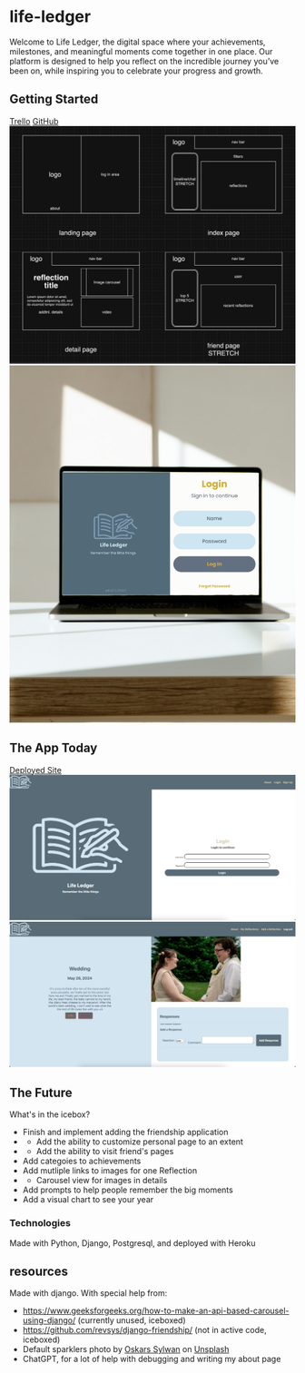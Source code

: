 # life-ledger
Welcome to Life Ledger, the digital space where your achievements, milestones, and meaningful moments come together in one place. Our platform is designed to help you reflect on the incredible journey you’ve been on, while inspiring you to celebrate your progress and growth.

## Getting Started
<a href='https://trello.com/b/BpT8DZR4/life-ledger'>Trello</a>
<a href='https://github.com/sara-searson/life-ledger'>GitHub</a>
<img src='/main_app/static/images/wireframe web.png' alt='wireframes of main desktop views'>
<img src='/main_app/static/images/desktop-home-MU.png' alt='mock up of home page on desktop'>


## The App Today
<a href='https://dashboard.heroku.com/apps/lifeledger'>Deployed Site</a>
<img src='/main_app/static/images/desktop-home-SS.png' alt='screenshot of home page on desktop'>
<img src='/main_app/static/images/desktop-details-SS.png' alt='screenshot of details page on desktop'>

## The Future
What's in the icebox? 
- Finish and implement adding the friendship application
- - Add the ability to customize personal page to an extent
- - Add the ability to visit friend's pages
- Add categoies to achievements
- Add mutliple links to images for one Reflection
- - Carousel view for images in details
- Add prompts to help people remember the big moments
- Add a visual chart to see your year

### Technologies 
Made with Python, Django, Postgresql, and deployed with Heroku

## resources
Made with django. 
With special help from: 
- https://www.geeksforgeeks.org/how-to-make-an-api-based-carousel-using-django/ (currently unused, iceboxed)
- https://github.com/revsys/django-friendship/ (not in active code, iceboxed)
- Default sparklers photo by <a href="https://unsplash.com/@oskarssylwan?utm_content=creditCopyText&utm_medium=referral&utm_source=unsplash">Oskars Sylwan</a> on <a href="https://unsplash.com/photos/person-holding-sparkler-tAvda_CfwD0?utm_content=creditCopyText&utm_medium=referral&utm_source=unsplash">Unsplash</a>  
- ChatGPT, for a lot of help with debugging and writing my about page 
